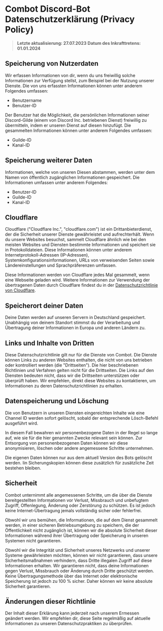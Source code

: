 # Combot Discord-Bot Datenschutzerklärung (Privacy Policy)
> **Letzte aktualisierung: 27.07.2023**
> **Datum des Inkrafttretens: 01.01.2024** 

## Speicherung von Nutzerdaten

Wir erfassen Informationen von dir, wenn du uns freiwillig solche Informationen zur Verfügung stellst, zum Beispiel bei der Nutzung unserer Dienste. Die von uns erfassten Informationen können unter anderem Folgendes umfassen:

- Benutzername
- Benutzer-ID

Der Benutzer hat die Möglichkeit, die persönlichen Informationen seiner Discord-Gilde (einem von Discord Inc. betriebenen Dienst) freiwillig zu übermitteln, indem er unseren Dienst auf diesen hinzufügt. Die gesammelten Informationen können unter anderem Folgendes umfassen:

- Guilde-ID
- Kanal-ID

## Speicherung weiterer Daten

Informationen, welche von unseren Diesen abstammen, werden unter dem Namen von öffentlich zugänglichen Informationen gespeichert. Die Informationen umfassen unter anderem Folgendes:

- Benutzer-ID
- Guilde-ID
- Kanal-ID

## Cloudflare

Cloudflare ("Cloudflare Inc.", "cloudflare.com") ist ein Drittanbieterdienst, der die Sicherheit unserer Dienste gewährleistet und aufrechterhält. Wenn du unsere Websites besuchst, sammelt Cloudflare ähnlich wie bei den meisten Websites und Diensten bestimmte Informationen und speichert sie in Protokolldateien. Diese Informationen können unter anderem Internetprotokoll-Adressen (IP-Adressen), Systemkonfigurationsinformationen, URLs von verweisenden Seiten sowie Ländereinstellungen und Sprachpräferenzen umfassen.

Diese Informationen werden von Cloudflare jedes Mal gesammelt, wenn eine Webseite geladen wird. Weitere Informationen zur Verwendung der übertragenen Daten durch Cloudflare findest du in der [Datenschutzrichtlinie von Cloudflare](https://www.cloudflare.com/privacypolicy/).

## Speicherort deiner Daten

Deine Daten werden auf unseren Servern in Deutschland gespeichert. Unabhängig von deinem Standort stimmst du der Verarbeitung und Übertragung deiner Informationen in Europa und anderen Ländern zu.

## Links und Inhalte von Dritten

Diese Datenschutzrichtlinie gilt nur für die Dienste von Combot. Die Dienste können Links zu anderen Websites enthalten, die nicht von uns betrieben oder kontrolliert werden (die "Drittseiten"). Die hier beschriebenen Richtlinien und Verfahren gelten nicht für die Drittseiten. Die Links auf den Diensten bedeuten nicht, dass wir die Drittseiten unterstützen oder überprüft haben. Wir empfehlen, direkt diese Websites zu kontaktieren, um Informationen zu deren Datenschutzrichtlinien zu erhalten.

## Datenspeicherung und Löschung

Die von Benutzern in unseren Diensten eingereichten Inhalte wie eine Channel ID werden sofort gelöscht, sobald der entsprechende Lösch-Befehl ausgeführt wird.

In diesem Fall bewahren wir personenbezogene Daten in der Regel so lange auf, wie sie für die hier genannten Zwecke relevant sein können. Zur Entsorgung von personenbezogenen Daten können wir diese anonymisieren, löschen oder andere angemessene Schritte unternehmen. 

Die eigenen Daten können nur aus dem aktuell Version des Bots gelöscht werden. Iin Sicherungskopien können diese zusätzlich für zusätzliche Zeit bestehen bleiben.

## Sicherheit

Combot unternimmt alle angemessenen Schritte, um die über die Dienste bereitgestellten Informationen vor Verlust, Missbrauch und unbefugtem Zugriff, Offenlegung, Änderung oder Zerstörung zu schützen. Es ist jedoch keine Internet-Übertragung jemals vollständig sicher oder fehlerfrei.

Obwohl wir uns bemühen, die Informationen, die auf dem Dienst gesammelt werden, in einer sicheren Betriebsumgebung zu speichern, die der Öffentlichkeit nicht zugänglich ist, können wir die absolute Sicherheit dieser Informationen während ihrer Übertragung oder Speicherung in unseren Systemen nicht garantieren.

Obwohl wir die Integrität und Sicherheit unseres Netzwerks und unserer Systeme gewährleisten möchten, können wir nicht garantieren, dass unsere Sicherheitsmaßnahmen verhindern, dass Dritte illegalen Zugriff auf diese Informationen erhalten. Wir garantieren nicht, dass deine Informationen gegen Verlust, Missbrauch oder Änderung durch Dritte geschützt werden. Keine Übertragungsmethode über das Internet oder elektronische Speicherung ist jedoch zu 100 % sicher. Daher können wir keine absolute Sicherheit garantieren.

## Änderungen dieser Richtlinie

Der Inhalt dieser Erklärung kann jederzeit nach unserem Ermessen geändert werden. Wir empfehlen dir, diese Seite regelmäßig auf aktuelle Informationen zu unseren Datenschutzpraktiken zu überprüfen.
